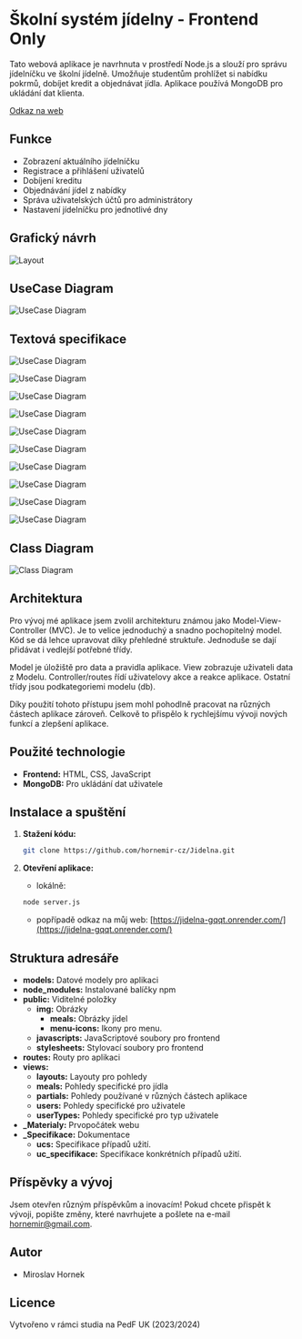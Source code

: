 # Školní systém jídelny - Frontend Only

Tato webová aplikace je navrhnuta v prostředí Node.js a slouží pro správu jídelníčku ve školní jídelně. Umožňuje studentům prohlížet si nabídku pokrmů, dobíjet kredit a objednávat jídla. Aplikace používá MongoDB pro ukládání dat klienta.

[Odkaz na web](https://jidelna-gqqt.onrender.com/)

## Funkce

- Zobrazení aktuálního jídelníčku
- Registrace a přihlášení uživatelů
- Dobíjení kreditu
- Objednávání jídel z nabídky
- Správa uživatelských účtů pro administrátory
- Nastavení jídelníčku pro jednotlivé dny

## Grafický návrh

![Layout](/_Specifikace/layout.gif)

## UseCase Diagram

![UseCase Diagram](/_Specifikace/usecase.svg)

## Textová specifikace

![UseCase Diagram](/_Specifikace/ucs/USc-1.png)

![UseCase Diagram](/_Specifikace/ucs/USc-2.png)

![UseCase Diagram](/_Specifikace/ucs/USc-3.png)

![UseCase Diagram](/_Specifikace/ucs/USc-4.png)

![UseCase Diagram](/_Specifikace/ucs/USc-5.png)

![UseCase Diagram](/_Specifikace/ucs/USc-6.png)

![UseCase Diagram](/_Specifikace/ucs/USc-7.png)

![UseCase Diagram](/_Specifikace/ucs/USc-8.png)

![UseCase Diagram](/_Specifikace/ucs/USc-9.png)

![UseCase Diagram](/_Specifikace/ucs/USc-10.png)

## Class Diagram

![Class Diagram](/_Specifikace/class.svg)

## Architektura

Pro vývoj mé aplikace jsem zvolil architekturu známou jako Model-View-Controller (MVC). Je to velice jednoduchý a snadno pochopitelný model. Kód se dá lehce upravovat díky přehledné struktuře. Jednoduše se dají přidávat i vedlejší potřebné třídy.

Model je úložiště pro data a pravidla aplikace.
View zobrazuje uživateli data z Modelu.
Controller/routes řídí uživatelovy akce a reakce aplikace.
Ostatní třídy jsou podkategoriemi modelu (db).

Díky použití tohoto přístupu jsem mohl pohodlně pracovat na různých částech aplikace zároveň. Celkově to přispělo k rychlejšímu vývoji nových funkcí a zlepšení aplikace.

## Použité technologie

- **Frontend:** HTML, CSS, JavaScript
- **MongoDB:** Pro ukládání dat uživatele

## Instalace a spuštění

1. **Stažení kódu:**
   ```bash
   git clone https://github.com/hornemir-cz/Jidelna.git
   ```

2. **Otevření aplikace:**
   - lokálně:
   ```bash
   node server.js
   ```
   - popřípadě odkaz na můj web:
  [https://jidelna-gqqt.onrender.com/](https://jidelna-gqqt.onrender.com/)

## Struktura adresáře

- **models:** Datové modely pro aplikaci
- **node_modules:** Instalované balíčky npm
- **public:**  Viditelné položky
  - **img:** Obrázky
    - **meals:** Obrázky jídel
    - **menu-icons:** Ikony pro menu.
  - **javascripts:** JavaScriptové soubory pro frontend
  - **stylesheets:** Stylovací soubory pro frontend
- **routes:** Routy pro aplikaci
- **views:** 
  - **layouts:** Layouty pro pohledy
  - **meals:** Pohledy specifické pro jídla
  - **partials:** Pohledy používané v různých částech aplikace
  - **users:** Pohledy specifické pro uživatele
  - **userTypes:** Pohledy specifické pro typ uživatele
- **_Materialy:** Prvopočátek webu
- **_Specifikace:** Dokumentace
  - **ucs:** Specifikace případů užití.
  - **uc_specifikace:** Specifikace konkrétních případů užití.


## Příspěvky a vývoj

Jsem otevřen různým příspěvkům a inovacím! Pokud chcete přispět k vývoji, popište změny, které navrhujete a pošlete na e-mail hornemir@gmail.com.

## Autor

- Miroslav Hornek

## Licence

Vytvořeno v rámci studia na PedF UK (2023/2024)
